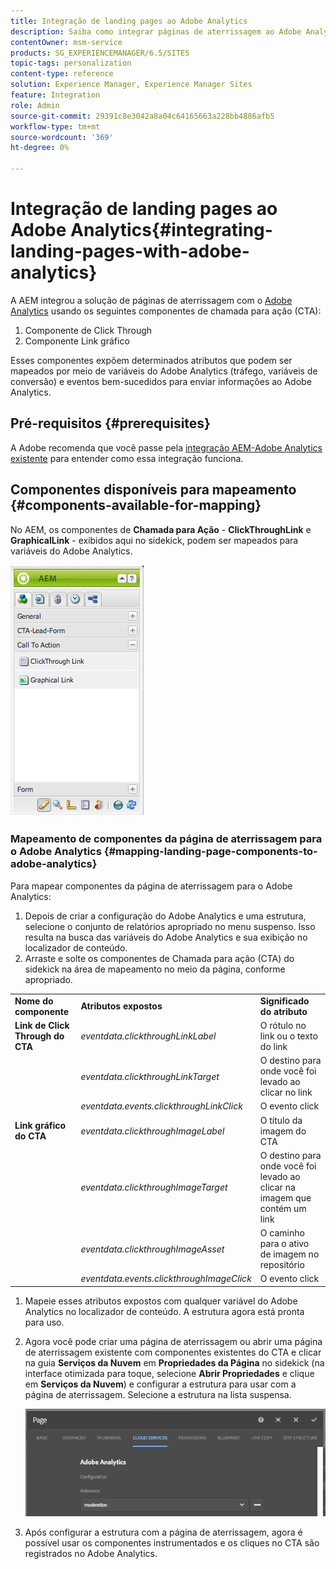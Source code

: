 ```yaml
---
title: Integração de landing pages ao Adobe Analytics
description: Saiba como integrar páginas de aterrissagem ao Adobe Analytics.
contentOwner: msm-service
products: SG_EXPERIENCEMANAGER/6.5/SITES
topic-tags: personalization
content-type: reference
solution: Experience Manager, Experience Manager Sites
feature: Integration
role: Admin
source-git-commit: 29391c8e3042a8a04c64165663a228bb4886afb5
workflow-type: tm+mt
source-wordcount: '369'
ht-degree: 0%

---
```


# Integração de landing pages ao Adobe Analytics{#integrating-landing-pages-with-adobe-analytics}

A AEM integrou a solução de páginas de aterrissagem com o [Adobe Analytics](https://www.omniture.com/en/products/analytics/sitecatalyst) usando os seguintes componentes de chamada para ação (CTA):

1. Componente de Click Through
1. Componente Link gráfico

Esses componentes expõem determinados atributos que podem ser mapeados por meio de variáveis do Adobe Analytics (tráfego, variáveis de conversão) e eventos bem-sucedidos para enviar informações ao Adobe Analytics.

## Pré-requisitos {#prerequisites}

A Adobe recomenda que você passe pela [integração AEM-Adobe Analytics existente](/help/sites-administering/adobeanalytics.md) para entender como essa integração funciona.

## Componentes disponíveis para mapeamento {#components-available-for-mapping}

No AEM, os componentes de **Chamada para Ação** - **ClickThroughLink** e **GraphicalLink** - exibidos aqui no sidekick, podem ser mapeados para variáveis do Adobe Analytics.

![chlimage_1-21](assets/chlimage_1-21a.jpeg)

### Mapeamento de componentes da página de aterrissagem para o Adobe Analytics {#mapping-landing-page-components-to-adobe-analytics}

Para mapear componentes da página de aterrissagem para o Adobe Analytics:

1. Depois de criar a configuração do Adobe Analytics e uma estrutura, selecione o conjunto de relatórios apropriado no menu suspenso. Isso resulta na busca das variáveis do Adobe Analytics e sua exibição no localizador de conteúdo.
1. Arraste e solte os componentes de Chamada para ação (CTA) do sidekick na área de mapeamento no meio da página, conforme apropriado.

<table>
 <tbody>
  <tr>
   <td><strong>Nome do componente</strong></td>
   <td><strong>Atributos expostos</strong></td>
   <td><strong>Significado do atributo</strong></td>
  </tr>
  <tr>
   <td><strong>Link de Click Through do CTA</strong></td>
   <td><i>eventdata.clickthroughLinkLabel</i> <br /> </td>
   <td>O rótulo no link ou o texto do link </td>
  </tr>
  <tr>
   <td><br type="_moz" /> </td>
   <td><i>eventdata.clickthroughLinkTarget</i> <br /> </td>
   <td>O destino para onde você foi levado ao clicar no link </td>
  </tr>
  <tr>
   <td><br type="_moz" /> </td>
   <td><i>eventdata.events.clickthroughLinkClick</i> <br /> </td>
   <td>O evento click </td>
  </tr>
  <tr>
   <td><strong>Link gráfico do CTA</strong></td>
   <td><i>eventdata.clickthroughImageLabel</i> <br /> </td>
   <td>O título da imagem do CTA </td>
  </tr>
  <tr>
   <td><br type="_moz" /> </td>
   <td><i>eventdata.clickthroughImageTarget</i> <br /> </td>
   <td>O destino para onde você foi levado ao clicar na imagem que contém um link</td>
  </tr>
  <tr>
   <td><br type="_moz" /> </td>
   <td><i>eventdata.clickthroughImageAsset</i> <br /> </td>
   <td>O caminho para o ativo de imagem no repositório </td>
  </tr>
  <tr>
   <td><br type="_moz" /> </td>
   <td><i>eventdata.events.clickthroughImageClick</i> <br /> </td>
   <td>O evento click</td>
  </tr>
 </tbody>
</table>

1. Mapeie esses atributos expostos com qualquer variável do Adobe Analytics no localizador de conteúdo. A estrutura agora está pronta para uso.
1. Agora você pode criar uma página de aterrissagem ou abrir uma página de aterrissagem existente com componentes existentes do CTA e clicar na guia **Serviços da Nuvem** em **Propriedades da Página** no sidekick (na interface otimizada para toque, selecione **Abrir Propriedades** e clique em **Serviços da Nuvem**) e configurar a estrutura para usar com a página de aterrissagem. Selecione a estrutura na lista suspensa.

   ![chlimage_1-25](assets/chlimage_1-25a.png)

1. Após configurar a estrutura com a página de aterrissagem, agora é possível usar os componentes instrumentados e os cliques no CTA são registrados no Adobe Analytics.
